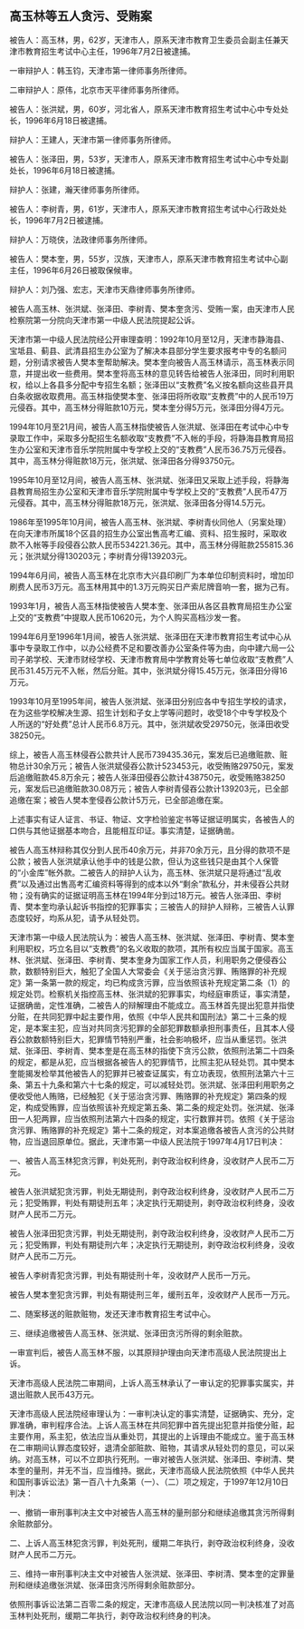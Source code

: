 ## 高玉林等五人贪污、受贿案

被告人：高玉林，男，62岁，天津市人，原系天津市教育卫生委员会副主任兼天津市教育招生考试中心主任，1996年7月2日被逮捕。

一审辩护人：韩玉钧，天津市第一律师事务所律师。

二审辩护人：原伟，北京市天平律师事务所律师。

被告人：张洪斌，男，60岁，河北省人，原系天津市教育招生考试中心中专处处长，1996年6月18日被逮捕。

辩护人：王建人，天津市第一律师事务所律师。

被告人：张泽田，男，53岁，天津市人，原系天津市教育招生考试中心中专处副处长，1996年6月18日被逮捕。

辩护人：张建，瀚天律师事务所律师。

被告人：李树青，男，61岁，天津市人，原系天津市教育招生考试中心行政处处长，1996年7月2日被逮捕。

辩护人：万晓侠，法政律师事务所律师。

被告人：樊本奎，男，55岁，汉族，天津市人，原系天津市教育招生考试中心副主任，1996年6月26日被取保候审。

辩护人：刘乃强、宏志，天津市天鼎律师事务所律师。

被告人高玉林、张洪斌、张泽田、李树青、樊本奎贪污、受贿一案，由天津市人民检察院第一分院向天津市第一中级人民法院提起公诉。

天津市第一中级人民法院经公开审理查明：1992年10月至12月，天津市静海县、宝坻县、蓟县、武清县招生办公室为了解决本县部分学生要求报考中专的名额问题，分别请求被告人樊本奎帮助解决。樊本奎向被告人高玉林请示，高玉林表示同意，并提出收一些费用。樊本奎将高玉林的意见转告给被告人张泽田，同时利用职权，给以上各县多分配中专招生名额；张泽田以“支教费”名义按名额向这些县开具白条收据收取费用。高玉林指使樊本奎、张泽田将所收取“支教费”中的人民币19万元侵吞。其中，高玉林分得赃款10万元，樊本奎分得5万元，张泽田分得4万元。

1994年10月至21月间，被告人高玉林指使被告人张洪斌、张泽田在考试中心中专录取工作中，采取多分配招生名额收取“支教费”不入帐的手段，将静海县教育局招生办公室和天津市音乐学院附属中专学校上交的“支教费”人民币36.75万元侵吞。其中，高玉林分得赃款18万元，张洪斌、张泽田各分得93750元。

1995年10月至12月间，被告人高玉林、张洪斌、张泽田又采取上述手段，将静海县教育局招生办公室和天津市音乐学院附属中专学校上交的“支教费”人民币47万元侵吞。其中，高玉林分得赃款18万元，张洪斌、张泽田各分得14.5万元。

1986年至1995年10月间，被告人高玉林、张洪斌、李树青伙同他人（另案处理）在向天津市所属18个区县的招生办公室出售高考汇编、资料、招生报时，采取收款不入帐等手段侵吞公款人民币534221.36元。其中，高玉林分得赃款255815.36元；张洪斌分得130203元；李树青分得139203元。

1994年6月间，被告人高玉林在北京市大兴县印刷厂为本单位印制资料时，增加印刷费人民币3万元。高玉林用其中的1.3万元购买日产索尼牌音响一套，据为己有。

1993年1月，被告人高玉林指使被告人樊本奎、张泽田从各区县教育局招生办公室上交的“支教费”中提取人民币10620元，为个人购买高档沙发一套。

1994年6月至1996年1月间，被告人张洪斌、张泽田在天津市教育招生考试中心从事中专录取工作中，以办公经费不足和要改善办公室条件等为由，向中建六局一公司子弟学校、天津市财经学校、天津市教育局中学教育处等七单位收取“支教费”人民币31.45万元不入帐，然后分赃。其中，张洪斌分得15.45万元，张泽田分得16万元。

1993年10月至1995年间，被告人张洪斌、张泽田分别应各中专招生学校的请求，在为这些学校解决生源、招生计划和子女上学等问题时，收受18个中专学校及个人所送的“好处费”总计人民币6.8万元。其中，张洪斌收受29750元，张泽田收受38250元。

综上，被告人高玉林侵吞公款共计人民币739435.36元，案发后已追缴赃款、赃物总计30余万元；被告人张洪斌侵吞公款计523453元，收受贿赂29750元，案发后追缴赃款45.8万余元；被告人张泽田侵吞公款计438750元，收受贿赂38250元，案发后已追缴赃款30.08万元；被告人李树青侵吞公款计139203元，已全部追缴在案；被告人樊本奎侵吞公款计5万元，已全部追缴在案。

上述事实有证人证言、书证、物证、文字检验鉴定书等证据证明属实，各被告人的口供与其他证据基本吻合，且能相互印证。事实清楚，证据确凿。

被告人高玉林辩称其仅分到人民币40余万元，并非70余万元，且分得的款项不是公款；被告人张洪斌承认他手中的钱是公款，但认为这些钱只是由其个人保管的“小金库”帐外款。二被告人的辩护人认为，高玉林、张洪斌只是将通过“乱收费”以及通过出售高考汇编资料等得到的成本以外“剩余”款私分，并未侵吞公共财物；没有确实的证据证明高玉林在1994年分到过18万元。被告人张泽田、李树青、樊本奎均承认起诉书指控的犯罪事实；三被告人的辩护人辩称，三被告人认罪态度较好，均系从犯，请予从轻处罚。

天津市第一中级人民法院认为：被告人高玉林、张洪斌、张泽田、李树青、樊本奎利用职权，巧立名目以“支教费”的名义收取的款项，其所有权应当属于国家。高玉林、张洪斌、张泽田、李树青、樊本奎身为国家工作人员，利用职务之便侵吞公款，数额特别巨大，触犯了全国人大常委会《关于惩治贪污罪、贿赂罪的补充规定》第一条第一款的规定，均已构成贪污罪，应当依照该补充规定第二条（1）的规定处罚。检察机关指控高玉林、张洪斌的犯罪事实，均经庭审质证，事实清楚，证据确凿，定性准确，二被告人的辩解理由不能成立。高玉林首先提出犯意并指使分赃，在共同犯罪中起主要作用，依照《中华人民共和国刑法》第二十三条的规定，是本案主犯，应当对共同贪污犯罪的全部犯罪数额承担刑事责任，且其本人侵吞公款数额特别巨大，犯罪情节特别严重，社会影响极坏，应当从重惩罚。张洪斌、张泽田、李树青、樊本奎是在高玉林的指使下贪污公款，依照刑法第二十四条的规定，都是从犯，应当根据各被告人的犯罪情节，比照主犯从轻处罚。其中樊本奎能揭发检举其他被告人的犯罪并已被查证属实，有立功表现，依照刑法第六十三条、第五十九条和第六十七条的规定，可以减轻处罚。张洪斌、张泽田利用职务之便收受他人贿赂，已经触犯《关于惩治贪污罪、贿赂罪的补充规定》第四条的规定，构成受贿罪，应当依照该补充规定第五条、第二条的规定处罚。张洪斌、张泽田一人犯两罪，应当依照刑法第六十四条的规定，实行数罪并罚。依照《关于惩治贪污罪、贿赂罪的补充规定》第十二条的规定，对本案追缴各被告人贪污的公共财物，应当退回原单位。据此，天津市第一中级人民法院于1997年4月17日判决：

一、被告人高玉林犯贪污罪，判处死刑，剥夺政治权利终身，没收财产人民币二万元。

被告人张洪斌犯贪污罪，判处无期徒刑，剥夺政治权利终身，没收财产人民币二万元；犯受贿罪，判处有期徒刑五年；决定执行无期徒刑，剥夺政治权利终身，没收财产人民币二万元。

被告人张泽田犯贪污罪，判处无期徒刑，剥夺政治权利终身，没收财产人民币二万元；犯受贿罪，判处有期徒刑六年；决定执行无期徒刑，剥夺政治权利终身，没收财产人民币二万元。

被告人李树青犯贪污罪，判处有期徒刑十年，没收财产人民币一万元。

被告人樊本奎犯贪污罪，判处有期徒刑三年，缓刑五年，没收财产人民币一万元。

二、随案移送的赃款赃物，发还天津市教育招生考试中心。

三、继续追缴被告人高玉林、张洪斌、张泽田贪污所得的剩余赃款。

一审宣判后，被告人高玉林不服，以其原辩护理由向天津市高级人民法院提出上诉。

天津市高级人民法院二审期间，上诉人高玉林承认了一审认定的犯罪事实属实，并退出赃款人民币43万元。

天津市高级人民法院经审理认为：一审判决认定的事实清楚，证据确实、充分，定罪准确，审判程序合法。上诉人高玉林在共同犯罪中首先提出犯意并指使分赃，起主要作用，系主犯，依法应当从重处罚，其提出的上诉理由不能成立。鉴于高玉林在二审期间认罪态度较好，退清全部赃款、赃物，其请求从轻处罚的意见，可以采纳。对高玉林，可以不立即执行死刑。一审对被告人张洪斌、张泽田、李树清、樊本奎的量刑，并无不当，应当维持。据此，天津市高级人民法院依照《中华人民共和国刑事诉讼法》第一百八十九条第（一）、（二）项之规定，于1997年12月10日判决：

一、撤销一审刑事判决主文中对被告人高玉林的量刑部分和继续追缴其贪污所得剩余赃款部分。

二、上诉人高玉林犯贪污罪，判处死刑，缓期二年执行，剥夺政治权利终身，没收财产人民币二万元。

三、维持一审刑事判决主文中对被告人张洪斌、张泽田、李树清、樊本奎的定罪量刑和继续追缴张洪斌、张泽田贪污所得剩余赃款部分。

依照刑事诉讼法第二百零二条的规定，天津市高级人民法院以同一判决核准了对高玉林判处死刑，缓期二年执行，剥夺政治权利终身的判决。

